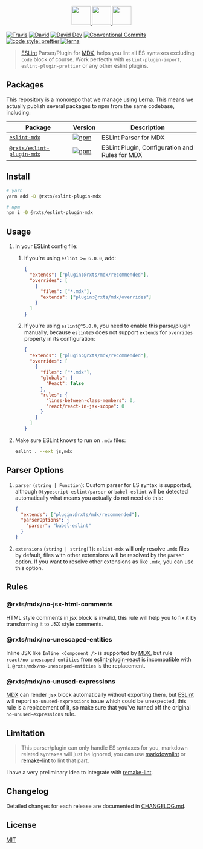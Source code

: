 <p align="center">
  <a href="https://eslint.org">
    <img src="https://eslint.org/assets/img/logo.svg" height="50">
  </a>
  <a href="#readme">
    <img src="https://rx-ts.github.io/assets/heart.svg" height="50">
  </a>
  <a href="https://github.com/mdx-js/mdx">
    <img src="https://mdx-logo.now.sh"  height="50">
  </a>
</p>

[![Travis](https://img.shields.io/travis/com/rx-ts/eslint-mdx.svg)](https://travis-ci.com/rx-ts/eslint-mdx)
[![David](https://img.shields.io/david/rx-ts/eslint-mdx.svg)](https://david-dm.org/rx-ts/eslint-mdx)
[![David Dev](https://img.shields.io/david/dev/rx-ts/eslint-mdx.svg)](https://david-dm.org/rx-ts/eslint-mdx?type=dev)
[![Conventional Commits](https://img.shields.io/badge/Conventional%20Commits-1.0.0-yellow.svg)](https://conventionalcommits.org)
[![code style: prettier](https://img.shields.io/badge/code_style-prettier-ff69b4.svg)](https://github.com/prettier/prettier)
[![lerna](https://img.shields.io/badge/maintained%20with-lerna-cc00ff.svg)](https://lerna.js.org/)

> [ESLint] Parser/Plugin for [MDX], helps you lint all ES syntaxes excluding `code` block of course.
> Work perfectly with `eslint-plugin-import`, `eslint-plugin-prettier` or any other eslint plugins.

## Packages

This repository is a monorepo that we manage using Lerna. This means we actually publish several packages to npm from the same codebase, including:

| Package                                                  | Version                                                                                                                   | Description                                    |
| -------------------------------------------------------- | ------------------------------------------------------------------------------------------------------------------------- | ---------------------------------------------- |
| [`eslint-mdx`](/packages/eslint-mdx)                     | [![npm](https://img.shields.io/npm/v/eslint-mdx.svg)](https://www.npmjs.com/package/eslint-mdx)                           | ESLint Parser for MDX                          |
| [`@rxts/eslint-plugin-mdx`](/packages/eslint-plugin-mdx) | [![npm](https://img.shields.io/npm/v/@rxts/eslint-plugin-mdx.svg)](https://www.npmjs.com/package/@rxts/eslint-plugin-mdx) | ESLint Plugin, Configuration and Rules for MDX |

## Install

```sh
# yarn
yarn add -D @rxts/eslint-plugin-mdx

# npm
npm i -D @rxts/eslint-plugin-mdx
```

## Usage

1. In your ESLint config file:

   1. If you're using `eslint >= 6.0.0`, add:

      ```json
      {
        "extends": ["plugin:@rxts/mdx/recommended"],
        "overrides": [
          {
            "files": ["*.mdx"],
            "extends": ["plugin:@rxts/mdx/overrides"]
          }
        ]
      }
      ```

   2. If you're using `eslint@^5.0.0`, you need to enable this parse/plugin manually, because `eslint@5` does not support `extends` for `overrides` property in its configuration:

      ```json
      {
        "extends": ["plugin:@rxts/mdx/recommended"],
        "overrides": [
          {
            "files": ["*.mdx"],
            "globals": {
              "React": false
            },
            "rules": {
              "lines-between-class-members": 0,
              "react/react-in-jsx-scope": 0
            }
          }
        ]
      }
      ```

2. Make sure ESLint knows to run on `.mdx` files:

   ```sh
   eslint . --ext js,mdx
   ```

## Parser Options

1. `parser` (`string | Function`): Custom parser for ES syntax is supported, although `@typescript-eslint/parser` or `babel-eslint` will be detected automatically what means you actually do not need do this:

   ```json
   {
     "extends": ["plugin:@rxts/mdx/recommended"],
     "parserOptions": {
       "parser": "babel-eslint"
     }
   }
   ```

2. `extensions` (`string | string[]`): `eslint-mdx` will only resolve `.mdx` files by default, files with other extensions will be resolved by the `parser` option. If you want to resolve other extensions as like `.mdx`, you can use this option.

## Rules

### @rxts/mdx/no-jsx-html-comments

HTML style comments in jsx block is invalid, this rule will help you to fix it by transforming it to JSX style comments.

### @rxts/mdx/no-unescaped-entities

Inline JSX like `Inline <Component />` is supported by [MDX], but rule `react/no-unescaped-entities` from [eslint-plugin-react] is incompatible with it, `@rxts/mdx/no-unescaped-entities` is the replacement.

### @rxts/mdx/no-unused-expressions

[MDX] can render `jsx` block automatically without exporting them, but [ESLint] will report `no-unused-expressions` issue which could be unexpected, this rule is a replacement of it, so make sure that you've turned off the original `no-unused-expressions` rule.

## Limitation

> This parser/plugin can only handle ES syntaxes for you, markdown related syntaxes will just be ignored, you can use [markdownlint] or [remake-lint] to lint that part.

I have a very preliminary idea to integrate with [remake-lint].

## Changelog

Detailed changes for each release are documented in [CHANGELOG.md](./CHANGELOG.md).

## License

[MIT]

[eslint]: https://eslint.org
[eslint-plugin-react]: https://github.com/yannickcr/eslint-plugin-react
[mdx]: https://github.com/mdx-js/mdx
[mit]: http://opensource.org/licenses/MIT
[markdownlint]: https://github.com/markdownlint/markdownlint
[remake-lint]: https://github.com/remarkjs/remark-lint
